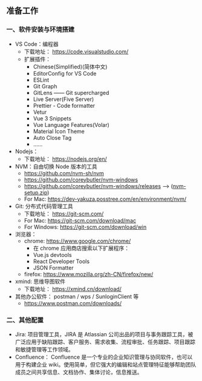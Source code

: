 
## 准备工作

### 一、软件安装与环境搭建

- VS Code：编程器
  - 下载地址： https://code.visualstudio.com/
  - 扩展插件：
    - Chinese(Simplified)(简体中文)
    - EditorConfig for VS Code
    - ESLint
    - Git Graph
    - GitLens —— Git supercharged
    - Live Server(Five Server)
    - Prettier - Code formatter
    - Vetur
    - Vue 3 Snippets
    - Vue Language Features(Volar)
    - Material Icon Theme
    - Auto Close Tag
    - ......
- Nodejs：
  - 下载地址： https://nodejs.org/en/
- NVM：自由切换 Node 版本的工具
  - https://github.com/nvm-sh/nvm
  - https://github.com/coreybutler/nvm-windows
  - https://github.com/coreybutler/nvm-windows/releases --> (<a href="https://github.com/coreybutler/nvm-windows/releases/download/1.1.10/nvm-setup.zip">nvm-setup.zip</a>)
  - For Mac: https://dev-yakuza.posstree.com/en/environment/nvm/
- Git: 分布式代码管理工具
  - 下载地址： https://git-scm.com/
  - For Mac: https://git-scm.com/download/mac
  - For Windows: https://git-scm.com/download/win
- 浏览器：
  - chrome: https://www.google.com/chrome/
    - 在 chrome 应用商店搜索以下扩展程序：
    - Vue.js devtools
    - React Developer Tools
    - JSON Formatter
  - firefox: https://www.mozilla.org/zh-CN/firefox/new/
- xmind: 思维导图软件
  - 下载地址： https://xmind.cn/download/
- 其他办公软件： postman / wps / SunloginClient 等
  - https://www.postman.com/downloads/

### 二、其他配置

- Jira: 项目管理工具，JIRA 是 Atlassian 公司出品的项目与事务跟踪工具，被广泛应用于缺陷跟踪、客户服务、需求收集、流程审批、任务跟踪、项目跟踪和敏捷管理等工作领域。
- Confluence： Confluence 是一个专业的企业知识管理与协同软件，也可以用于构建企业 wiki。使用简单，但它强大的编辑和站点管理特征能够帮助团队成员之间共享信息、文档协作、集体讨论，信息推送。
